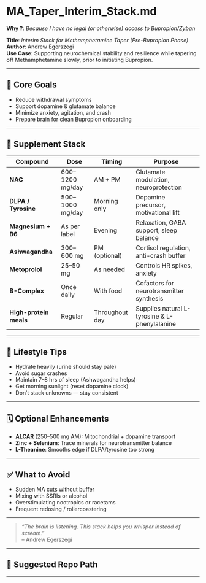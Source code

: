 # MA_Taper_Interim_Stack.md

**Why ?**: *Because I have no legal (or otherwise) access to Bupropion/Zyban*

**Title**: *Interim Stack for Methamphetamine Taper (Pre-Bupropion Phase)*  
**Author**: Andrew Egerszegi  
**Use Case**: Supporting neurochemical stability and resilience while tapering off Methamphetamine slowly, prior to initiating Bupropion.

---

## 🧠 Core Goals

- Reduce withdrawal symptoms  
- Support dopamine & glutamate balance  
- Minimize anxiety, agitation, and crash  
- Prepare brain for clean Bupropion onboarding  

---

## 🧬 Supplement Stack

| Compound         | Dose            | Timing         | Purpose                                  |
|------------------|------------------|----------------|-------------------------------------------|
| **NAC**          | 600–1200 mg/day  | AM + PM        | Glutamate modulation, neuroprotection     |
| **DLPA / Tyrosine** | 500–1000 mg/day | Morning only   | Dopamine precursor, motivational lift     |
| **Magnesium + B6** | As per label     | Evening        | Relaxation, GABA support, sleep balance   |
| **Ashwagandha**  | 300–600 mg       | PM (optional)  | Cortisol regulation, anti-crash buffer    |
| **Metoprolol**   | 25–50 mg         | As needed      | Controls HR spikes, anxiety               |
| **B-Complex**    | Once daily       | With food      | Cofactors for neurotransmitter synthesis  |
| **High-protein meals** | Regular      | Throughout day | Supplies natural L-tyrosine & L-phenylalanine |

---

## 🥤 Lifestyle Tips

- Hydrate heavily (urine should stay pale)
- Avoid sugar crashes  
- Maintain 7–8 hrs of sleep (Ashwagandha helps)  
- Get morning sunlight (reset dopamine clock)  
- Don’t stack unknowns — stay consistent  

---

## 🗓️ Optional Enhancements

- **ALCAR** (250–500 mg AM): Mitochondrial + dopamine transport  
- **Zinc + Selenium**: Trace minerals for neurotransmitter balance  
- **L-Theanine**: Smooths edge if DLPA/tyrosine too strong

---

## ✅ What to Avoid

- Sudden MA cuts without buffer  
- Mixing with SSRIs or alcohol  
- Overstimulating nootropics or racetams  
- Frequent redosing / rollercoastering  

---

> *“The brain is listening. This stack helps you whisper instead of scream.”*  
> – Andrew Egerszegi

---

## 📁 Suggested Repo Path

---
